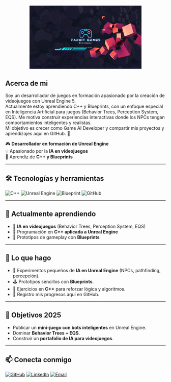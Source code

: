 
<p align="center" ## Hola, soy Fabian Guerrero👋>
  <!-- Banner (ajustado al 70% del ancho) -->
  <img src="https://github.com/fabiandroit/fabiandroit/blob/master/faroit.png?raw=true" 
       alt="banner Unreal Engine" 
       width="70%" />
</p>

## Acerca de mi

Soy un desarrollador de juegos en formación apasionado por la creación de videojuegos con Unreal Engine 5.  
Actualmente estoy aprendiendo C++ y Blueprints, con un enfoque especial en Inteligencia Artificial para juegos (Behavior Trees, Perception System, EQS). 
Me motiva construir experiencias interactivas donde los NPCs tengan comportamientos inteligentes y realistas.  
Mi objetivo es crecer como Game AI Developer y compartir mis proyectos y aprendizajes aquí en GitHub. 🚀

🎮 **Desarrollador en formación de Unreal Engine**  
💡 Apasionado por la **IA en videojuegos**  
📘 Aprendiz de **C++ y Blueprints**

---

## 🛠️ Tecnologías y herramientas
![C++](https://img.shields.io/badge/C++-00599C?style=for-the-badge&logo=cplusplus&logoColor=white)
![Unreal Engine](https://img.shields.io/badge/Unreal%20Engine-0E1128?style=for-the-badge&logo=unrealengine&logoColor=white)
![Blueprint](https://img.shields.io/badge/Blueprint-1E90FF?style=for-the-badge&logo=unrealengine&logoColor=white)
![GitHub](https://img.shields.io/badge/GitHub-181717?style=for-the-badge&logo=github&logoColor=white)

---

## 🚀 Actualmente aprendiendo
- 🔹 **IA en videojuegos** (Behavior Trees, Perception System, EQS)  
- 🔹 Programación en **C++ aplicada a Unreal Engine**  
- 🔹 Prototipos de gameplay con **Blueprints**  

---

## 📌 Lo que hago
- 🎯 Experimentos pequeños de **IA en Unreal Engine** (NPCs, pathfinding, percepción).  
- 🕹️ Prototipos sencillos con **Blueprints**.  
- 📘 Ejercicios en **C++** para reforzar lógica y algoritmos.  
- 📂 Registro mis progresos aquí en GitHub.  

---

## 🎯 Objetivos 2025
- Publicar un **mini-juego con bots inteligentes** en Unreal Engine.  
- Dominar **Behavior Trees + EQS**.  
- Construir un **portafolio de IA para videojuegos**.  

---

## 📫 Conecta conmigo
[![GitHub](https://img.shields.io/badge/GitHub-181717?style=for-the-badge&logo=github&logoColor=white)](https://github.com/fabiandroid)
[![LinkedIn](https://img.shields.io/badge/LinkedIn-0077B5?style=for-the-badge&logo=linkedin&logoColor=white)](https://linkedin.com/in/TuPerfil)
[![Email](https://img.shields.io/badge/Email-D14836?style=for-the-badge&logo=gmail&logoColor=white)](mailto:tuemail@correo.com)
